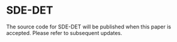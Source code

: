 # SDE-DET
The source code for SDE-DET will be published when this paper is accepted. Please refer to subsequent updates.
